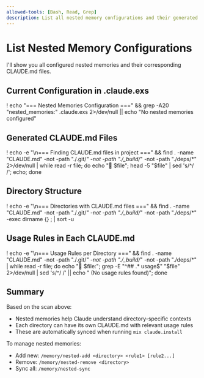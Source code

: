```yaml
---
allowed-tools: [Bash, Read, Grep]
description: List all nested memory configurations and their generated CLAUDE.md files
---
```


# List Nested Memory Configurations

I'll show you all configured nested memories and their corresponding CLAUDE.md files.

## Current Configuration in .claude.exs

! echo "=== Nested Memories Configuration ===" && grep -A20 "nested_memories:" .claude.exs 2>/dev/null || echo "No nested memories configured"

## Generated CLAUDE.md Files

! echo -e "\n=== Finding CLAUDE.md files in project ===" && find . -name "CLAUDE.md" -not -path "./.git/*" -not -path "./_build/*" -not -path "./deps/*" 2>/dev/null | while read -r file; do echo "📁 $file"; head -5 "$file" | sed 's/^/   /'; echo; done

## Directory Structure

! echo -e "\n=== Directories with CLAUDE.md files ===" && find . -name "CLAUDE.md" -not -path "./.git/*" -not -path "./_build/*" -not -path "./deps/*" -exec dirname {} \; | sort -u

## Usage Rules in Each CLAUDE.md

! echo -e "\n=== Usage Rules per Directory ===" && find . -name "CLAUDE.md" -not -path "./.git/*" -not -path "./_build/*" -not -path "./deps/*" | while read -r file; do echo "📄 $file:"; grep -E "^## .* usage$" "$file" 2>/dev/null | sed 's/^/   /' || echo "   (No usage rules found)"; done

## Summary

Based on the scan above:
- Nested memories help Claude understand directory-specific contexts
- Each directory can have its own CLAUDE.md with relevant usage rules
- These are automatically synced when running `mix claude.install`

To manage nested memories:
- Add new: `/memory/nested-add <directory> <rule1> [rule2...]`
- Remove: `/memory/nested-remove <directory>`
- Sync all: `/memory/nested-sync`
